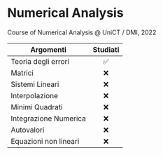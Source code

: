 # Numerical Analysis
Course of Numerical Analysis @ UniCT / DMI, 2022

| Argomenti             | Studiati |
| --------------------- | :------: |
| Teoria degli errori   |    ✅     |
| Matrici               |    ❌     |
| Sistemi Lineari       |    ❌     |
| Interpolazione        |    ❌     |
| Minimi Quadrati       |    ❌     |
| Integrazione Numerica |    ❌     |
| Autovalori            |    ❌     |
| Equazioni non lineari |    ❌     |


